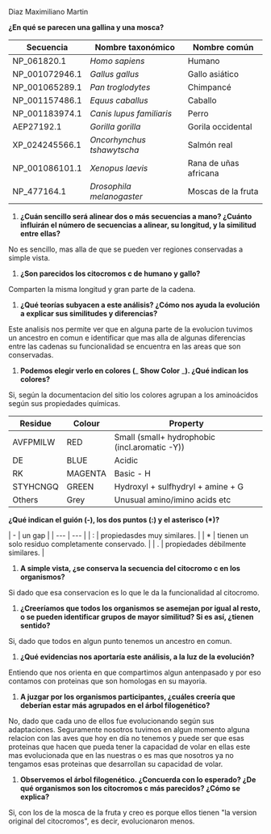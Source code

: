 Diaz Maximiliano Martin

**¿En qué se parecen una gallina y una mosca?**

| **Secuencia** | **Nombre taxonómico** | **Nombre común** |
| --- | --- | --- |
| NP\_061820.1 | _Homo sapiens_ | Humano |
| NP\_001072946.1 | _Gallus gallus_ | Gallo asiático |
| NP\_001065289.1 | _Pan troglodytes_ | Chimpancé |
| NP\_001157486.1 | _Equus caballus_ | Caballo |
| NP\_001183974.1 | _Canis lupus familiaris_ | Perro |
| AEP27192.1 | _Gorilla gorilla_ | Gorila occidental |
| XP\_024245566.1 | _Oncorhynchus tshawytscha_ | Salmón real |
| NP\_001086101.1 | _Xenopus laevis_ | Rana de uñas africana |
| NP\_477164.1 | _Drosophila melanogaster_ | Moscas de la fruta |

1. **¿Cuán sencillo será alinear dos o más secuencias a mano? ¿Cuánto influirán el número de secuencias a alinear, su longitud, y la similitud entre ellas?**

No es sencillo, mas alla de que se pueden ver regiones conservadas a simple vista.

1. **¿Son parecidos los citocromos c de humano y gallo?**

Comparten la misma longitud y gran parte de la cadena.

1. **¿Qué teorías subyacen a este análisis? ¿Cómo nos ayuda la evolución a explicar sus similitudes y diferencias?**

Este analisis nos permite ver que en alguna parte de la evolucion tuvimos un ancestro en comun e identificar que mas alla de algunas diferencias entre las cadenas su funcionalidad se encuentra en las areas que son conservadas.

1. **Podemos elegir verlo en colores (**_ **Show Color** _**). ¿Qué indican los colores?**

Si, según la documentacion del sitio los colores agrupan a los aminoácidos según sus propiedades químicas.

| **Residue** | **Colour** | **Property** |
| --- | --- | --- |
| AVFPMILW | RED | Small (small+ hydrophobic (incl.aromatic -Y)) |
| DE | BLUE | Acidic |
| RK | MAGENTA | Basic - H |
| STYHCNGQ | GREEN | Hydroxyl + sulfhydryl + amine + G |
| Others | Grey | Unusual amino/imino acids etc |

**¿Qué indican el guión (-), los dos puntos (:) y el asterisco (\*)?**

| - | un gap
 |
| --- | --- |
| : | propiedasdes muy similares.
 |
| \* | tienen un solo residuo completamente conservado.
 |
| . | propiedades débilmente similares.
 |

1. **A simple vista, ¿se conserva la secuencia del citocromo c en los organismos?**

Si dado que esa conservacion es lo que le da la funcionalidad al citocromo.

1. **¿Creeríamos que todos los organismos se asemejan por igual al resto, o se pueden identificar grupos de mayor similitud? Si es así, ¿tienen sentido?**

Si, dado que todos en algun punto tenemos un ancestro en comun.

1. **¿Qué evidencias nos aportaría este análisis, a la luz de la evolución?**

Entiendo que nos orienta en que compartimos algun antenpasado y por eso contamos con proteinas que son homologas en su mayoria.

1. **A juzgar por los organismos participantes, ¿cuáles creería que deberían estar más agrupados en el árbol filogenético?**

No, dado que cada uno de ellos fue evolucionando según sus adaptaciones. Seguramente nosotros tuvimos en algun momento alguna relacion con las aves que hoy en día no tenemos y puede ser que esas proteinas que hacen que pueda tener la capacidad de volar en ellas este mas evolucionada que en las nuestras o es mas que nosotros ya no tengamos esas proteinas que desarrollan su capacidad de volar.

1. **Observemos el árbol filogenético. ¿Concuerda con lo esperado? ¿De qué organismos son los citocromos c más parecidos? ¿Cómo se explica?**

Si, con los de la mosca de la fruta y creo es porque ellos tienen &quot;la version original del citocromos&quot;, es decir, evolucionaron menos.
